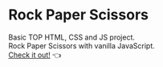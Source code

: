 # Rock Paper Scissors
Basic TOP HTML, CSS and JS project.\
Rock Paper Scissors with vanilla JavaScript.\
[Check it out!](https://lgzel.github.io/rock-paper-scissors/) :point_left: